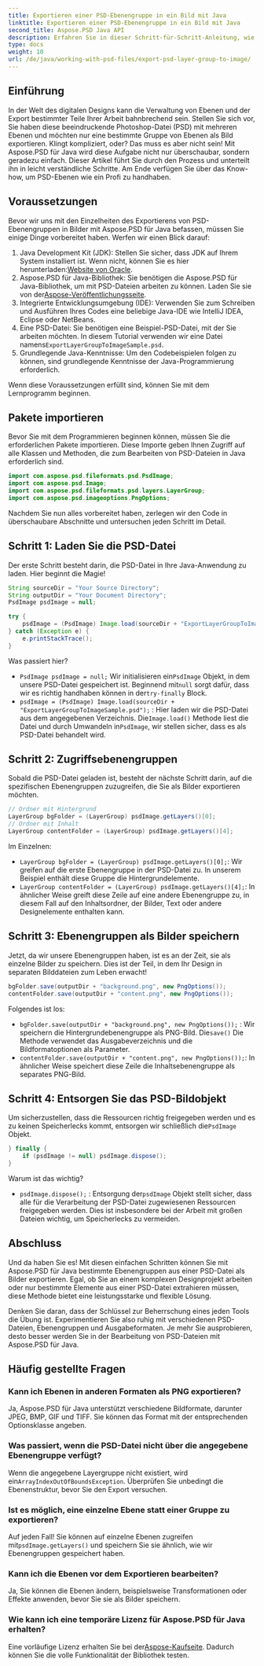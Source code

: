 ```yaml
---
title: Exportieren einer PSD-Ebenengruppe in ein Bild mit Java
linktitle: Exportieren einer PSD-Ebenengruppe in ein Bild mit Java
second_title: Aspose.PSD Java API
description: Erfahren Sie in dieser Schritt-für-Schritt-Anleitung, wie Sie PSD-Ebenengruppen mit Aspose.PSD für Java in Bilder exportieren. Perfekt für Entwickler und Designer.
type: docs
weight: 10
url: /de/java/working-with-psd-files/export-psd-layer-group-to-image/
---
```

## Einführung

In der Welt des digitalen Designs kann die Verwaltung von Ebenen und der Export bestimmter Teile Ihrer Arbeit bahnbrechend sein. Stellen Sie sich vor, Sie haben diese beeindruckende Photoshop-Datei (PSD) mit mehreren Ebenen und möchten nur eine bestimmte Gruppe von Ebenen als Bild exportieren. Klingt kompliziert, oder? Das muss es aber nicht sein! Mit Aspose.PSD für Java wird diese Aufgabe nicht nur überschaubar, sondern geradezu einfach. Dieser Artikel führt Sie durch den Prozess und unterteilt ihn in leicht verständliche Schritte. Am Ende verfügen Sie über das Know-how, um PSD-Ebenen wie ein Profi zu handhaben.

## Voraussetzungen

Bevor wir uns mit den Einzelheiten des Exportierens von PSD-Ebenengruppen in Bilder mit Aspose.PSD für Java befassen, müssen Sie einige Dinge vorbereitet haben. Werfen wir einen Blick darauf:

1.  Java Development Kit (JDK): Stellen Sie sicher, dass JDK auf Ihrem System installiert ist. Wenn nicht, können Sie es hier herunterladen:[Website von Oracle](https://www.oracle.com/java/technologies/javase-downloads.html).
2. Aspose.PSD für Java-Bibliothek: Sie benötigen die Aspose.PSD für Java-Bibliothek, um mit PSD-Dateien arbeiten zu können. Laden Sie sie von der[Aspose-Veröffentlichungsseite](https://releases.aspose.com/psd/java/).
3. Integrierte Entwicklungsumgebung (IDE): Verwenden Sie zum Schreiben und Ausführen Ihres Codes eine beliebige Java-IDE wie IntelliJ IDEA, Eclipse oder NetBeans.
4.  Eine PSD-Datei: Sie benötigen eine Beispiel-PSD-Datei, mit der Sie arbeiten möchten. In diesem Tutorial verwenden wir eine Datei namens`ExportLayerGroupToImageSample.psd`.
5. Grundlegende Java-Kenntnisse: Um den Codebeispielen folgen zu können, sind grundlegende Kenntnisse der Java-Programmierung erforderlich.

Wenn diese Voraussetzungen erfüllt sind, können Sie mit dem Lernprogramm beginnen.

## Pakete importieren

Bevor Sie mit dem Programmieren beginnen können, müssen Sie die erforderlichen Pakete importieren. Diese Importe geben Ihnen Zugriff auf alle Klassen und Methoden, die zum Bearbeiten von PSD-Dateien in Java erforderlich sind.

```java
import com.aspose.psd.fileformats.psd.PsdImage;
import com.aspose.psd.Image;
import com.aspose.psd.fileformats.psd.layers.LayerGroup;
import com.aspose.psd.imageoptions.PngOptions;
```

Nachdem Sie nun alles vorbereitet haben, zerlegen wir den Code in überschaubare Abschnitte und untersuchen jeden Schritt im Detail.

## Schritt 1: Laden Sie die PSD-Datei

Der erste Schritt besteht darin, die PSD-Datei in Ihre Java-Anwendung zu laden. Hier beginnt die Magie!

```java
String sourceDir = "Your Source Directory";
String outputDir = "Your Document Directory";
PsdImage psdImage = null;

try {
    psdImage = (PsdImage) Image.load(sourceDir + "ExportLayerGroupToImageSample.psd");
} catch (Exception e) {
    e.printStackTrace();
}
```

Was passiert hier?
- `PsdImage psdImage = null;` Wir initialisieren ein`PsdImage` Objekt, in dem unsere PSD-Datei gespeichert ist. Beginnend mit`null` sorgt dafür, dass wir es richtig handhaben können in der`try-finally` Block.
- `psdImage = (PsdImage) Image.load(sourceDir + "ExportLayerGroupToImageSample.psd");` : Hier laden wir die PSD-Datei aus dem angegebenen Verzeichnis. Die`Image.load()` Methode liest die Datei und durch Umwandeln in`PsdImage`, wir stellen sicher, dass es als PSD-Datei behandelt wird.

## Schritt 2: Zugriffsebenengruppen

Sobald die PSD-Datei geladen ist, besteht der nächste Schritt darin, auf die spezifischen Ebenengruppen zuzugreifen, die Sie als Bilder exportieren möchten.

```java
// Ordner mit Hintergrund
LayerGroup bgFolder = (LayerGroup) psdImage.getLayers()[0];
// Ordner mit Inhalt
LayerGroup contentFolder = (LayerGroup) psdImage.getLayers()[4];
```

Im Einzelnen:
- `LayerGroup bgFolder = (LayerGroup) psdImage.getLayers()[0];`: Wir greifen auf die erste Ebenengruppe in der PSD-Datei zu. In unserem Beispiel enthält diese Gruppe die Hintergrundelemente.
- `LayerGroup contentFolder = (LayerGroup) psdImage.getLayers()[4];`: In ähnlicher Weise greift diese Zeile auf eine andere Ebenengruppe zu, in diesem Fall auf den Inhaltsordner, der Bilder, Text oder andere Designelemente enthalten kann.

## Schritt 3: Ebenengruppen als Bilder speichern

Jetzt, da wir unsere Ebenengruppen haben, ist es an der Zeit, sie als einzelne Bilder zu speichern. Dies ist der Teil, in dem Ihr Design in separaten Bilddateien zum Leben erwacht!

```java
bgFolder.save(outputDir + "background.png", new PngOptions());
contentFolder.save(outputDir + "content.png", new PngOptions());
```

Folgendes ist los:
- `bgFolder.save(outputDir + "background.png", new PngOptions());` : Wir speichern die Hintergrundebenengruppe als PNG-Bild. Die`save()` Die Methode verwendet das Ausgabeverzeichnis und die Bildformatoptionen als Parameter.
- `contentFolder.save(outputDir + "content.png", new PngOptions());`: In ähnlicher Weise speichert diese Zeile die Inhaltsebenengruppe als separates PNG-Bild.

## Schritt 4: Entsorgen Sie das PSD-Bildobjekt

 Um sicherzustellen, dass die Ressourcen richtig freigegeben werden und es zu keinen Speicherlecks kommt, entsorgen wir schließlich die`PsdImage` Objekt.

```java
} finally {
    if (psdImage != null) psdImage.dispose();
}
```

Warum ist das wichtig?
- `psdImage.dispose();` : Entsorgung der`psdImage` Objekt stellt sicher, dass alle für die Verarbeitung der PSD-Datei zugewiesenen Ressourcen freigegeben werden. Dies ist insbesondere bei der Arbeit mit großen Dateien wichtig, um Speicherlecks zu vermeiden.

## Abschluss

Und da haben Sie es! Mit diesen einfachen Schritten können Sie mit Aspose.PSD für Java bestimmte Ebenengruppen aus einer PSD-Datei als Bilder exportieren. Egal, ob Sie an einem komplexen Designprojekt arbeiten oder nur bestimmte Elemente aus einer PSD-Datei extrahieren müssen, diese Methode bietet eine leistungsstarke und flexible Lösung.

Denken Sie daran, dass der Schlüssel zur Beherrschung eines jeden Tools die Übung ist. Experimentieren Sie also ruhig mit verschiedenen PSD-Dateien, Ebenengruppen und Ausgabeformaten. Je mehr Sie ausprobieren, desto besser werden Sie in der Bearbeitung von PSD-Dateien mit Aspose.PSD für Java.

## Häufig gestellte Fragen

### Kann ich Ebenen in anderen Formaten als PNG exportieren?
Ja, Aspose.PSD für Java unterstützt verschiedene Bildformate, darunter JPEG, BMP, GIF und TIFF. Sie können das Format mit der entsprechenden Optionsklasse angeben.

### Was passiert, wenn die PSD-Datei nicht über die angegebene Ebenengruppe verfügt?
 Wenn die angegebene Layergruppe nicht existiert, wird ein`ArrayIndexOutOfBoundsException`. Überprüfen Sie unbedingt die Ebenenstruktur, bevor Sie den Export versuchen.

### Ist es möglich, eine einzelne Ebene statt einer Gruppe zu exportieren?
 Auf jeden Fall! Sie können auf einzelne Ebenen zugreifen mit`psdImage.getLayers()` und speichern Sie sie ähnlich, wie wir Ebenengruppen gespeichert haben.

### Kann ich die Ebenen vor dem Exportieren bearbeiten?
Ja, Sie können die Ebenen ändern, beispielsweise Transformationen oder Effekte anwenden, bevor Sie sie als Bilder speichern.

### Wie kann ich eine temporäre Lizenz für Aspose.PSD für Java erhalten?
 Eine vorläufige Lizenz erhalten Sie bei der[Aspose-Kaufseite](https://purchase.aspose.com/temporary-license/). Dadurch können Sie die volle Funktionalität der Bibliothek testen.